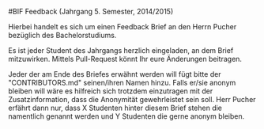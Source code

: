 #BIF Feedback (Jahrgang 5. Semester, 2014/2015)

Hierbei handelt es sich um einen Feedback Brief an den Herrn Pucher bezüglich des Bachelorstudiums.

Es ist jeder Student des Jahrgangs herzlich eingeladen, an dem Brief mitzuwirken. Mittels Pull-Request könnt Ihr eure Änderungen beitragen.

Jeder der am Ende des Briefes erwähnt werden will fügt bitte der "CONTRIBUTORS.md" seinen/ihren Namen hinzu. Falls er/sie anonym bleiben will wäre es hilfreich sich trotzdem einzutragen mit der Zusatzinformation, dass die Anonymität gewehrleistet sein soll. Herr Pucher erfährt dann nur, dass X Studenten hinter diesem Brief stehen die namentlich genannt werden und Y Studenten die gerne anonym bleiben.